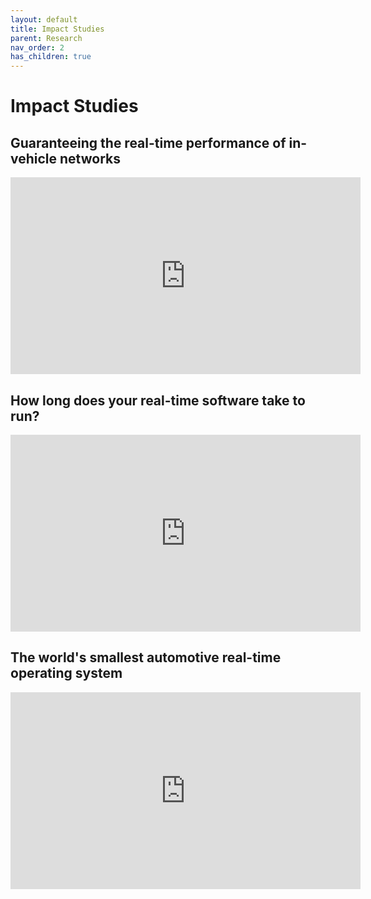 ```yaml
---
layout: default
title: Impact Studies
parent: Research
nav_order: 2
has_children: true
---
```


# Impact Studies
## Guaranteeing the real-time performance of in-vehicle networks
<iframe width="560" height="315" src="https://www.youtube.com/embed/ptH8zxhf-jM?si=CCCxBad37S6aI_5A" title="YouTube video player" frameborder="0" allow="accelerometer; autoplay; clipboard-write; encrypted-media; gyroscope; picture-in-picture; web-share" referrerpolicy="strict-origin-when-cross-origin" allowfullscreen></iframe>

## How long does your real-time software take to run?
<iframe width="560" height="315" src="https://www.youtube.com/embed/XShI6Jg4oFo?si=URacqFQR2lV7ZbYL" title="YouTube video player" frameborder="0" allow="accelerometer; autoplay; clipboard-write; encrypted-media; gyroscope; picture-in-picture; web-share" referrerpolicy="strict-origin-when-cross-origin" allowfullscreen></iframe>

## The world's smallest automotive real-time operating system
<iframe width="560" height="315" src="https://www.youtube.com/embed/zPBBHo3NiYs?si=cXGJkdBO9h6q0h_d" title="YouTube video player" frameborder="0" allow="accelerometer; autoplay; clipboard-write; encrypted-media; gyroscope; picture-in-picture; web-share" referrerpolicy="strict-origin-when-cross-origin" allowfullscreen></iframe>

